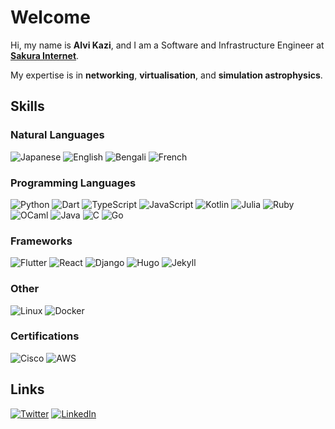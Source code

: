 # Welcome

Hi, my name is **Alvi Kazi**, and I am a Software and Infrastructure Engineer at [**Sakura Internet**](https://github.com/sakura-internet).

My expertise is in **networking**, **virtualisation**, and **simulation astrophysics**.

## Skills

### Natural Languages

![Japanese](https://img.shields.io/badge/🇯🇵_Japanese-25_years-grey?style=flat&labelColor=darkred)
![English](https://img.shields.io/badge/🇬🇧_English-20_years-grey?style=flat&labelColor=gold)
![Bengali](https://img.shields.io/badge/🇧🇩_Bengali-25_years-grey?style=flat&labelColor=darkgreen)
![French](https://img.shields.io/badge/🇫🇷_French-10_years-grey?style=flat&labelColor=silver)

### Programming Languages

![Python](https://img.shields.io/badge/Python-10_years-grey?style=flat&logo=python&logoColor=ffdd54&labelColor=3670A0)
![Dart](https://img.shields.io/badge/Dart-1_year-grey?style=flat&logo=dart&logoColor=white&labelColor=%230175C2)
![TypeScript](https://img.shields.io/badge/TypeScript-4_years-grey?style=flat&logo=typescript&logoColor=white&labelColor=%23007ACC)
![JavaScript](https://img.shields.io/badge/JavaScript-4_years-grey?style=flat&logo=javascript&logoColor=%23F7DF1E&labelColor=%23323330)
![Kotlin](https://img.shields.io/badge/Kotlin-2_years-grey?style=flat&logo=kotlin&logoColor=white&labelColor=%237F52FF)
![Julia](https://img.shields.io/badge/Julia-1_year-grey?style=flat&logo=julia&logoColor=white&labelColor=9558B2)
![Ruby](https://img.shields.io/badge/Ruby-2_years-grey?style=flat&logo=ruby&logoColor=white&labelColor=%23CC342D)
![OCaml](https://img.shields.io/badge/OCaml-1_year-grey?style=flat&logo=ocaml&logoColor=white&labelColor=orange)
![Java](https://img.shields.io/badge/Java-2_years-grey?style=flat&logo=openjdk&logoColor=white&labelColor=%23ED8B00)
![C](https://img.shields.io/badge/C-2_years-grey?style=flat&logo=c&logoColor=white&labelColor=%2300599C)
![Go](https://img.shields.io/badge/Go-2_years-grey?style=flat&logo=go&logoColor=white&labelColor=%2300599C)

### Frameworks

![Flutter](https://img.shields.io/badge/Flutter-1_year-grey?style=flat&logo=flutter&logoColor=white&labelColor=%2302569B)
![React](https://img.shields.io/badge/React-1_year-grey?style=flat&logo=react&logoColor=%2361DAFB&labelColor=%2320232a)
![Django](https://img.shields.io/badge/Django-4_years-grey?style=flat&logo=django&logoColor=white&labelColor=%23092E20)
![Hugo](https://img.shields.io/badge/Hugo-1_year-grey?style=flat&logo=hugo&labelColor=black)
![Jekyll](https://img.shields.io/badge/Jekyll-2_years-grey?style=flat&logo=jekyll&logoColor=red&labelColor=333)

### Other

![Linux](https://img.shields.io/badge/Linux-13_years-grey?style=flat&logo=linux&logoColor=white&labelColor=%230175C2)
![Docker](https://img.shields.io/badge/Docker-3_years-grey?style=flat&logo=docker&logoColor=white&labelColor=%230175C2)

### Certifications

![Cisco](https://img.shields.io/badge/CCNA-in_progress-grey?style=flat&logo=cisco&logoColor=white&labelColor=00bceb)
![AWS](https://img.shields.io/badge/AWS_SAA-in_progress-grey?style=flat&logo=amazon-aws&logoColor=white&labelColor=FF9900)

<!-- ## Experience

### Research

**Optimising Epidemic Routing in Delay Tolerant Networks based on Genetic Algorithm**
<br>
*Undergraduate Thesis - March 2021*

**Optimisation of Radiative Transfer Calculations using Genetic Algorithms**
<br>
*Masters Thesis - March 2023*

### Work
 -->

## Links

[![Twitter](https://img.shields.io/badge/Twitter-@CtrlAltF7-grey?style=flat&logo=twitter&logoColor=white&labelColor=blue)](https://twitter.com/CtrlAltF7)
[![LinkedIn](https://img.shields.io/badge/LinkedIn-lvctr-grey?style=flat&logo=linkedin&logoColor=white&labelColor=blue)](https://www.linkedin.com/in/lvctr/)
